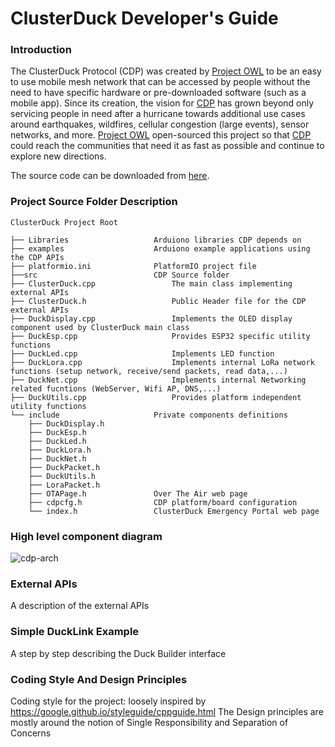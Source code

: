 [Project OWL]: <https://www.project-owl.com/>
[CDP]: <https://github.com/Code-and-Response/ClusterDuck-Protocol/wiki>
[Slack Workspace]: <https://www.project-owl.com/slack>

[here]: https://github.com/Code-and-Response/ClusterDuck-Protocol

# ClusterDuck Developer's Guide

### Introduction

The ClusterDuck Protocol (CDP) was created by [Project OWL] to be an easy to use mobile mesh network that can be accessed by people without the need to have specific hardware or pre-downloaded software (such as a mobile app). Since its creation, the vision for [CDP] has grown beyond only servicing people in need after a hurricane towards additional use cases around earthquakes, wildfires, cellular congestion (large events), sensor networks, and more. [Project OWL] open-sourced this project so that [CDP] could reach the communities that need it as fast as possible and continue to explore new directions.

The source code can be downloaded from [here]. 


### Project Source Folder Description

```
ClusterDuck Project Root

├── Libraries                   Arduiono libraries CDP depends on
├── examples                    Arduiono example applications using the CDP APIs
├── platformio.ini              PlatformIO project file
├──src                          CDP Source folder
├── ClusterDuck.cpp                 The main class implementing external APIs
├── ClusterDuck.h                   Public Header file for the CDP external APIs
├── DuckDisplay.cpp                 Implements the OLED display component used by ClusterDuck main class                
├── DuckEsp.cpp                     Provides ESP32 specific utility functions
├── DuckLed.cpp                     Implements LED function
├── DuckLora.cpp                    Implements internal LoRa network functions (setup network, receive/send packets, read data,...)
├── DuckNet.cpp                     Implements internal Networking related fucntions (WebServer, Wifi AP, DNS,...)
├── DuckUtils.cpp                   Provides platform independent utility functions
└── include                     Private components definitions                         
    ├── DuckDisplay.h
    ├── DuckEsp.h
    ├── DuckLed.h
    ├── DuckLora.h
    ├── DuckNet.h
    ├── DuckPacket.h
    ├── DuckUtils.h
    ├── LoraPacket.h
    ├── OTAPage.h               Over The Air web page
    ├── cdpcfg.h                CDP platform/board configuration
    └── index.h                 ClusterDuck Emergency Portal web page
```

### High level component diagram

![cdp-arch](https://github.com/amirna2/ClusterDuck-Docs/blob/master/assets/cdp-arch.png)

### External APIs
A description of the external APIs

### Simple DuckLink Example
A step by step describing the Duck Builder interface

### Coding Style And Design Principles
Coding style for the project: loosely inspired by https://google.github.io/styleguide/cppguide.html
The Design principles are mostly around the notion of Single Responsibility and Separation of Concerns

